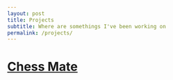 ```yaml
---
layout: post
title: Projects
subtitle: Where are somethings I've been working on
permalink: /projects/
---
```


# [Chess Mate](https://assistant.google.com/services/a/id/7b540fd1a3e429c1?source=web)
